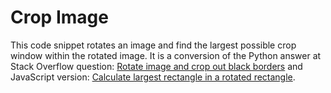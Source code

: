 # Crop Image

This code snippet rotates an image and find the largest possible crop window within the rotated image. It is a conversion of the Python answer at Stack Overflow question: [Rotate image and crop out black borders](http://stackoverflow.com/questions/16702966/rotate-image-and-crop-out-black-borders) and JavaScript version: [Calculate largest rectangle in a rotated rectangle](http://stackoverflow.com/questions/5789239/calculate-largest-rectangle-in-a-rotated-rectangle).


